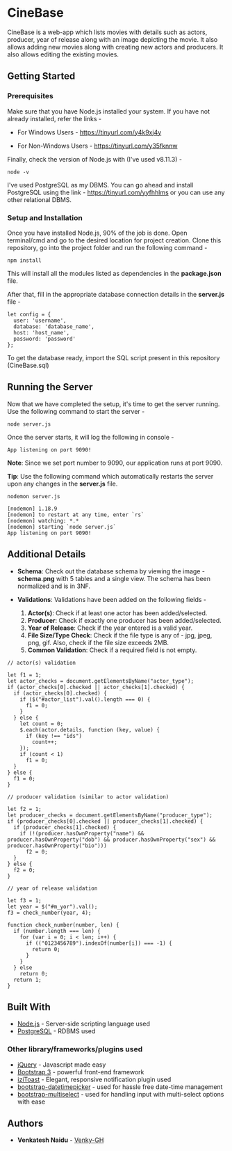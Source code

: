 # CineBase

CineBase is a web-app which lists movies with details such as actors, producer, year of release along with an image depicting the movie. It also allows adding new movies along with creating new actors and producers. It also allows editing the existing movies.

## Getting Started

### Prerequisites

Make sure that you have Node.js installed your system. If you have not already installed, refer the links -

* For Windows Users - https://tinyurl.com/y4k9xj4y

* For Non-Windows Users - https://tinyurl.com/y35fknnw

Finally, check the version of Node.js with (I've used v8.11.3) - 
```
node -v
```

I've used PostgreSQL as my DBMS. You can go ahead and install PostgreSQL using the link - https://tinyurl.com/yyfhhlms or you can use any other relational DBMS.

### Setup and Installation

Once you have installed Node.js, 90% of the job is done. Open terminal/cmd and go to the desired location for project creation.
Clone this repository, go into the project folder and run the following command -

```
npm install
```

This will install all the modules listed as dependencies in the **package.json** file.

After that, fill in the appropriate database connection details in the **server.js** file - 

```
let config = {
  user: 'username',
  database: 'database_name',
  host: 'host_name',
  password: 'password'
};
```

To get the database ready, import the SQL script present in this repository (CineBase.sql)

## Running the Server

Now that we have completed the setup, it's time to get the server running. Use the following command to start the server - 

```
node server.js
```

Once the server starts, it will log the following in console - 

```
App listening on port 9090!
```

**Note**: Since we set port number to 9090, our application runs at port 9090.

**Tip**: Use the following command which automatically restarts the server upon any changes in the **server.js** file.

```
nodemon server.js
```

```
[nodemon] 1.18.9
[nodemon] to restart at any time, enter `rs`
[nodemon] watching: *.*
[nodemon] starting `node server.js`
App listening on port 9090!
```

## Additional Details

* **Schema**: Check out the database schema by viewing the image - **schema.png** with 5 tables and a single view. The schema has been normalized and is in 3NF.

* **Validations**: Validations have been added on the following fields - 
    1. **Actor(s)**: Check if at least one actor has been added/selected.
    2. **Producer**: Check if exactly one producer has been added/selected.
    3. **Year of Release**: Check if the year entered is a valid year.
    4. **File Size/Type Check**: Check if the file type is any of - jpg, jpeg, png, gif. Also, check if the file size exceeds 2MB.
    5. **Common Validation**: Check if a required field is not empty.

```
// actor(s) validation

let f1 = 1;
let actor_checks = document.getElementsByName("actor_type");
if (actor_checks[0].checked || actor_checks[1].checked) {
  if (actor_checks[0].checked) {
    if ($("#actor_list").val().length === 0) {
      f1 = 0;
    }
  } else {
    let count = 0;
    $.each(actor.details, function (key, value) {
      if (key !== "ids")
        count++;
    });
    if (count < 1)
      f1 = 0;
  }
} else {
  f1 = 0;
}
```

```
// producer validation (similar to actor validation)

let f2 = 1;
let producer_checks = document.getElementsByName("producer_type");
if (producer_checks[0].checked || producer_checks[1].checked) {
  if (producer_checks[1].checked) {
    if (!(producer.hasOwnProperty("name") && producer.hasOwnProperty("dob") && producer.hasOwnProperty("sex") && producer.hasOwnProperty("bio")))
      f2 = 0;
  }
} else {
  f2 = 0;
}
```

```
// year of release validation

let f3 = 1;
let year = $("#m_yor").val();
f3 = check_number(year, 4);

function check_number(number, len) {
  if (number.length === len) {
    for (var i = 0; i < len; i++) {
      if (("0123456789").indexOf(number[i]) === -1) {
        return 0;
      }
    }
  } else
    return 0;
  return 1;
}
```

## Built With

* [Node.js](https://nodejs.org/en/docs/) - Server-side scripting language used
* [PostgreSQL](https://www.postgresql.org/docs/) - RDBMS used

### Other library/frameworks/plugins used

* [jQuery](https://api.jquery.com/) - Javascript made easy
* [Bootstrap 3](https://api.jquery.com/) - powerful front-end framework
* [iziToast](http://izitoast.marcelodolza.com/) - Elegant, responsive notification plugin used 
* [bootstrap-datetimepicker](https://eonasdan.github.io/bootstrap-datetimepicker/) - used for hassle free date-time management
* [bootstrap-multiselect](http://davidstutz.de/bootstrap-multiselect/#configuration-options) - used for handling input with multi-select options with ease

## Authors

* **Venkatesh Naidu** - [Venky-GH](https://github.com/Venky-GH)
